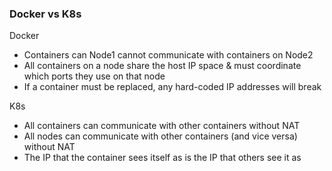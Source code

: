 ### Docker vs K8s  
Docker  
- Containers can Node1 cannot communicate with containers on Node2
- All containers on a node share the host IP space & must coordinate which ports they use on that node  
- If a container must be replaced, any hard-coded IP addresses will break  
 
K8s  
- All containers can communicate with other containers without NAT   
- All nodes can communicate with other containers (and vice versa) without NAT   
- The IP that the container sees itself as is the IP that others see it as   
